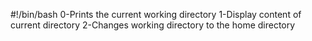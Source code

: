 #!/bin/bash
0-Prints the current working directory
1-Display content of current directory
2-Changes working directory to the home directory
